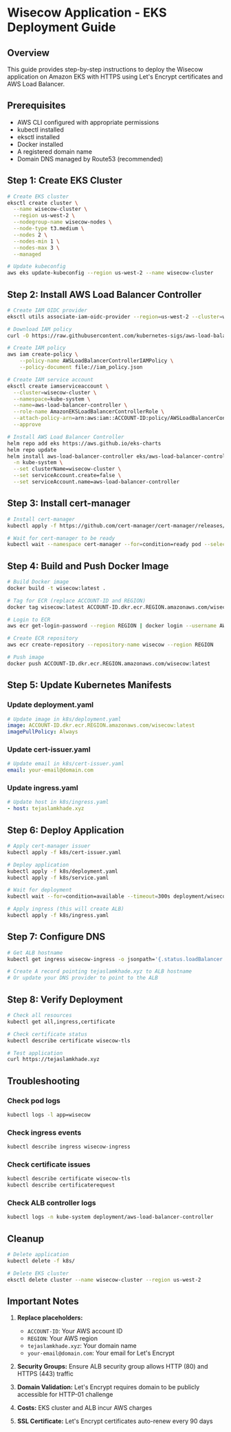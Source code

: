 # Wisecow Application - EKS Deployment Guide

## Overview
This guide provides step-by-step instructions to deploy the Wisecow application on Amazon EKS with HTTPS using Let's Encrypt certificates and AWS Load Balancer.

## Prerequisites
- AWS CLI configured with appropriate permissions
- kubectl installed
- eksctl installed
- Docker installed
- A registered domain name
- Domain DNS managed by Route53 (recommended)

## Step 1: Create EKS Cluster

```bash
# Create EKS cluster
eksctl create cluster \
  --name wisecow-cluster \
  --region us-west-2 \
  --nodegroup-name wisecow-nodes \
  --node-type t3.medium \
  --nodes 2 \
  --nodes-min 1 \
  --nodes-max 3 \
  --managed

# Update kubeconfig
aws eks update-kubeconfig --region us-west-2 --name wisecow-cluster
```

## Step 2: Install AWS Load Balancer Controller

```bash
# Create IAM OIDC provider
eksctl utils associate-iam-oidc-provider --region=us-west-2 --cluster=wisecow-cluster --approve

# Download IAM policy
curl -O https://raw.githubusercontent.com/kubernetes-sigs/aws-load-balancer-controller/v2.7.2/docs/install/iam_policy.json

# Create IAM policy
aws iam create-policy \
    --policy-name AWSLoadBalancerControllerIAMPolicy \
    --policy-document file://iam_policy.json

# Create IAM service account
eksctl create iamserviceaccount \
  --cluster=wisecow-cluster \
  --namespace=kube-system \
  --name=aws-load-balancer-controller \
  --role-name AmazonEKSLoadBalancerControllerRole \
  --attach-policy-arn=arn:aws:iam::ACCOUNT-ID:policy/AWSLoadBalancerControllerIAMPolicy \
  --approve

# Install AWS Load Balancer Controller
helm repo add eks https://aws.github.io/eks-charts
helm repo update
helm install aws-load-balancer-controller eks/aws-load-balancer-controller \
  -n kube-system \
  --set clusterName=wisecow-cluster \
  --set serviceAccount.create=false \
  --set serviceAccount.name=aws-load-balancer-controller
```

## Step 3: Install cert-manager

```bash
# Install cert-manager
kubectl apply -f https://github.com/cert-manager/cert-manager/releases/download/v1.13.0/cert-manager.yaml

# Wait for cert-manager to be ready
kubectl wait --namespace cert-manager --for=condition=ready pod --selector=app=cert-manager --timeout=90s
```

## Step 4: Build and Push Docker Image

```bash
# Build Docker image
docker build -t wisecow:latest .

# Tag for ECR (replace ACCOUNT-ID and REGION)
docker tag wisecow:latest ACCOUNT-ID.dkr.ecr.REGION.amazonaws.com/wisecow:latest

# Login to ECR
aws ecr get-login-password --region REGION | docker login --username AWS --password-stdin ACCOUNT-ID.dkr.ecr.REGION.amazonaws.com

# Create ECR repository
aws ecr create-repository --repository-name wisecow --region REGION

# Push image
docker push ACCOUNT-ID.dkr.ecr.REGION.amazonaws.com/wisecow:latest
```

## Step 5: Update Kubernetes Manifests

### Update deployment.yaml
```yaml
# Update image in k8s/deployment.yaml
image: ACCOUNT-ID.dkr.ecr.REGION.amazonaws.com/wisecow:latest
imagePullPolicy: Always
```

### Update cert-issuer.yaml
```yaml
# Update email in k8s/cert-issuer.yaml
email: your-email@domain.com
```

### Update ingress.yaml
```yaml
# Update host in k8s/ingress.yaml
- host: tejaslamkhade.xyz
```

## Step 6: Deploy Application

```bash
# Apply cert-manager issuer
kubectl apply -f k8s/cert-issuer.yaml

# Deploy application
kubectl apply -f k8s/deployment.yaml
kubectl apply -f k8s/service.yaml

# Wait for deployment
kubectl wait --for=condition=available --timeout=300s deployment/wisecow-deployment

# Apply ingress (this will create ALB)
kubectl apply -f k8s/ingress.yaml
```

## Step 7: Configure DNS

```bash
# Get ALB hostname
kubectl get ingress wisecow-ingress -o jsonpath='{.status.loadBalancer.ingress[0].hostname}'

# Create A record pointing tejaslamkhade.xyz to ALB hostname
# Or update your DNS provider to point to the ALB
```

## Step 8: Verify Deployment

```bash
# Check all resources
kubectl get all,ingress,certificate

# Check certificate status
kubectl describe certificate wisecow-tls

# Test application
curl https://tejaslamkhade.xyz
```

## Troubleshooting

### Check pod logs
```bash
kubectl logs -l app=wisecow
```

### Check ingress events
```bash
kubectl describe ingress wisecow-ingress
```

### Check certificate issues
```bash
kubectl describe certificate wisecow-tls
kubectl describe certificaterequest
```

### Check ALB controller logs
```bash
kubectl logs -n kube-system deployment/aws-load-balancer-controller
```

## Cleanup

```bash
# Delete application
kubectl delete -f k8s/

# Delete EKS cluster
eksctl delete cluster --name wisecow-cluster --region us-west-2
```

## Important Notes

1. **Replace placeholders:**
   - `ACCOUNT-ID`: Your AWS account ID
   - `REGION`: Your AWS region
   - `tejaslamkhade.xyz`: Your domain name
   - `your-email@domain.com`: Your email for Let's Encrypt

2. **Security Groups:** Ensure ALB security group allows HTTP (80) and HTTPS (443) traffic

3. **Domain Validation:** Let's Encrypt requires domain to be publicly accessible for HTTP-01 challenge

4. **Costs:** EKS cluster and ALB incur AWS charges

5. **SSL Certificate:** Let's Encrypt certificates auto-renew every 90 days